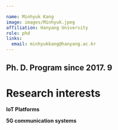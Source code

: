 ```yaml
---

name: Minhyuk Kang
image: images/Minhyuk.jpeg
affiliation: Hanyang University
role: phd
links:
  email: minhyukkang@hanyang.ac.kr
---
```


## Ph. D. Program since 2017. 9

# Research interests

**IoT Platforms**

**5G communication systems**





